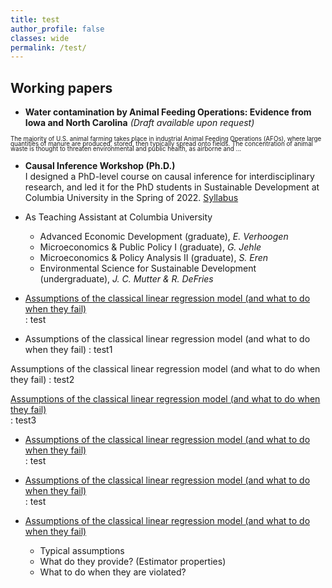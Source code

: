 ```yaml
---
title: test
author_profile: false
classes: wide
permalink: /test/
---
```



## Working papers

  - **Water contamination by Animal Feeding Operations: Evidence from Iowaand North Carolina**  *(Draft available upon request)*  
<span style="font-size:0.7em; line-height:6pt;">
The majority of U.S. animal farming takes place in industrial Animal Feeding Operations (AFOs), where large quantities of manure are produced, stored, then typically spread onto fields. The concentration of animal waste is thought to threaten environmental and public health, as airborne and ...
</span>


  - **Causal Inference Workshop (Ph.D.)** \
I designed a PhD-level course on causal inference for interdisciplinary research, and led it for the PhD students in Sustainable Development at Columbia University in the Spring of 2022. [Syllabus](../docs/CIworkshop_syllabus.pdf)
  - As Teaching Assistant at Columbia University
    * Advanced Economic Development (graduate), *E. Verhoogen*
    * Microeconomics & Public Policy I (graduate), *G. Jehle*
    * Microeconomics & Policy Analysis II (graduate), *S. Eren*
    * Environmental Science for Sustainable Development (undergraduate), *J. C. Mutter & R. DeFries*

  - [Assumptions of the classical linear regression model (and what to do when they fail)](../docs/CLRM&estimators.pdf)  
: test


  - Assumptions of the classical linear regression model (and what to do when they fail)
: test1


Assumptions of the classical linear regression model (and what to do when they fail)
: test2


[Assumptions of the classical linear regression model (and what to do when they fail)](../docs/CLRM&estimators.pdf)  
: test3


  - [Assumptions of the classical linear regression model (and what to do when they fail)](../docs/CLRM&estimators.pdf)  
  : test


  - [Assumptions of the classical linear regression model (and what to do when they fail)](../docs/CLRM&estimators.pdf)  
    : test


  - [Assumptions of the classical linear regression model (and what to do when they fail)](../docs/CLRM&estimators.pdf)  
    *   Typical assumptions
    *   What do they provide? (Estimator properties)
    *   What to do when they are violated?


